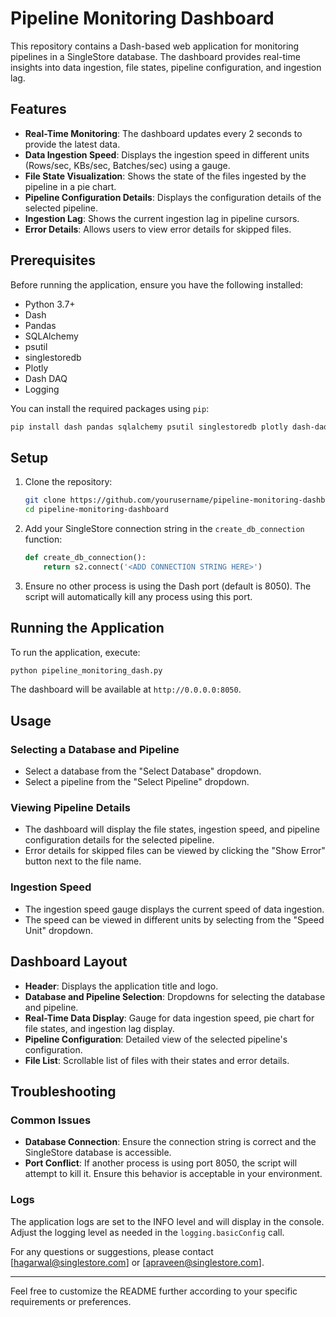 # Pipeline Monitoring Dashboard

This repository contains a Dash-based web application for monitoring pipelines in a SingleStore database. The dashboard provides real-time insights into data ingestion, file states, pipeline configuration, and ingestion lag.

## Features

- **Real-Time Monitoring**: The dashboard updates every 2 seconds to provide the latest data.
- **Data Ingestion Speed**: Displays the ingestion speed in different units (Rows/sec, KBs/sec, Batches/sec) using a gauge.
- **File State Visualization**: Shows the state of the files ingested by the pipeline in a pie chart.
- **Pipeline Configuration Details**: Displays the configuration details of the selected pipeline.
- **Ingestion Lag**: Shows the current ingestion lag in pipeline cursors.
- **Error Details**: Allows users to view error details for skipped files.

## Prerequisites

Before running the application, ensure you have the following installed:

- Python 3.7+
- Dash
- Pandas
- SQLAlchemy
- psutil
- singlestoredb
- Plotly
- Dash DAQ
- Logging

You can install the required packages using `pip`:

```sh
pip install dash pandas sqlalchemy psutil singlestoredb plotly dash-daq
```

## Setup

1. Clone the repository:

    ```sh
    git clone https://github.com/yourusername/pipeline-monitoring-dashboard.git
    cd pipeline-monitoring-dashboard
    ```

2. Add your SingleStore connection string in the `create_db_connection` function:

    ```python
    def create_db_connection():
        return s2.connect('<ADD CONNECTION STRING HERE>')
    ```

3. Ensure no other process is using the Dash port (default is 8050). The script will automatically kill any process using this port.

## Running the Application

To run the application, execute:

```sh
python pipeline_monitoring_dash.py
```

The dashboard will be available at `http://0.0.0.0:8050`.

## Usage

### Selecting a Database and Pipeline

- Select a database from the "Select Database" dropdown.
- Select a pipeline from the "Select Pipeline" dropdown.

### Viewing Pipeline Details

- The dashboard will display the file states, ingestion speed, and pipeline configuration details for the selected pipeline.
- Error details for skipped files can be viewed by clicking the "Show Error" button next to the file name.

### Ingestion Speed

- The ingestion speed gauge displays the current speed of data ingestion.
- The speed can be viewed in different units by selecting from the "Speed Unit" dropdown.

## Dashboard Layout

- **Header**: Displays the application title and logo.
- **Database and Pipeline Selection**: Dropdowns for selecting the database and pipeline.
- **Real-Time Data Display**: Gauge for data ingestion speed, pie chart for file states, and ingestion lag display.
- **Pipeline Configuration**: Detailed view of the selected pipeline's configuration.
- **File List**: Scrollable list of files with their states and error details.

## Troubleshooting

### Common Issues

- **Database Connection**: Ensure the connection string is correct and the SingleStore database is accessible.
- **Port Conflict**: If another process is using port 8050, the script will attempt to kill it. Ensure this behavior is acceptable in your environment.

### Logs

The application logs are set to the INFO level and will display in the console. Adjust the logging level as needed in the `logging.basicConfig` call.

For any questions or suggestions, please contact [hagarwal@singlestore.com] or [apraveen@singlestore.com].

---

Feel free to customize the README further according to your specific requirements or preferences.
